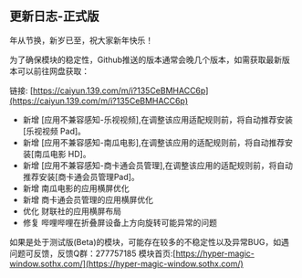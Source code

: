 ## 更新日志-正式版

年从节换，新岁已至，祝大家新年快乐！

为了确保模块的稳定性，Github推送的版本通常会晚几个版本，如需获取最新版本可以前往网盘获取：

链接: [https://caiyun.139.com/m/i?135CeBMHACC6p](https://caiyun.139.com/m/i?135CeBMHACC6p)


- 新增 [应用不兼容感知-乐视视频],在调整该应用适配规则前，将自动推荐安装[乐视视频 Pad]。
- 新增 [应用不兼容感知-南瓜电影],在调整该应用的适配规则前，将自动推荐安装[南瓜电影 HD]。
- 新增 [应用不兼容感知-商卡通会员管理],在调整该应用的适配规则前，将自动推荐安装[商卡通会员管理Pad]。
- 新增 南瓜电影的应用横屏优化
- 新增 商卡通会员管理的应用横屏优化
- 优化 财联社的应用横屏布局
- 修复 哔哩哔哩在折叠屏设备上方向旋转可能异常的问题


如果是处于测试版(Beta)的模块，可能存在较多的不稳定性以及异常BUG，如遇问题可反馈，反馈Q群：277757185
模块首页:[https://hyper-magic-window.sothx.com/](https://hyper-magic-window.sothx.com/)